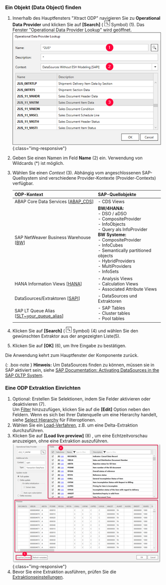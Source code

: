 ### Ein Objekt (Data Object) finden

1. Innerhalb des Hauptfensters "Xtract ODP" navigieren Sie zu **Operational Data Provider** und klicken Sie auf **[Search]** ( ![magnifying-glass](/img/content/icons/magnifying-glass.png) Symbol) (1).
Das Fenster "Operational Data Provider Lookup" wird geöffnet.
![Datasource Sales Document Item Data (2LIS_11_VAITM)](/img/content/odp/odp-datasource-2lis-11-vaitm-01.png){:class="img-responsive"}
2. Geben Sie einen Namen im Feld **Name** (2) ein. Verwendung von Wildcards (*) ist möglich.
3. Wählen Sie einen *Context* (3). Abhängig vom angeschlossenen SAP-Quellsystem sind verschiedene Provider-Kontexte (Provider-Contexts) verfügbar.
	
	ODP-Kontext | SAP-Quellobjekte |
	------------ |------------ |
	ABAP Core Data Services [[ABAP_CDS](./odp-abap-cds-views)]|- CDS Views |
	SAP NetWeaver Business Warehouse [[BW](./odp-bw-infoproviders)] |**BW/4HANA:**<br> - DSO / aDSO<br> - CompositeProvider<br> - InfoObjects <br> - Query als InfoProvider<br> **BW Systeme:**<br> - CompositeProvider<br> - InfoCubes<br> - Semantically partitioned objects<br> - HybridProviders<br> - MultiProviders<br> - InfoSets |
	HANA Information Views [[HANA](./odp-hana-views)] | - Analysis Views<br> - Calculation Views<br> - Associated Attribute Views |
	DataSources/Extraktoren [[SAPI](./odp-extractors)] | - DataSources und Extraktoren |
	SAP LT Queue Alias [[SLT~your_queue_alias](./odp-slt-server)] | - SAP Tables<br> - Cluster tables<br> - Pool tables |
4. Klicken Sie auf **[Search]** ( ![magnifying-glass](/img/content/icons/magnifying-glass.png) Symbol) (4) und wählen Sie den gewünschten Extraktor aus der angezeigten Liste(5).
5. Klicken Sie auf **[OK]** (6), um Ihre Eingabe zu bestätigen.

Die Anwendung kehrt zum Hauptfenster der Komponente zurück.

{: .box-note }
**Hinweis:** Um DataSources finden zu können, müssen sie in SAP aktiviert sein, siehe [SAP Documentation: Activating DataSources in the SAP OLTP System](https://help.sap.com/docs/SLH_advanced_compliance_reporting_service/7a60944343e543a1ab99e9b2904dab09/e5d447257a95416190d29638a64a5dfa.html).

### Eine ODP Extraktion Einrichten

1. Optional: Erstellen Sie Selektionen, indem Sie Felder aktivieren oder deaktivieren (7). <br>
Um [Filter](#selektion-und-filter) hinzuzufügen, klicken Sie auf die **[Edit]** Option neben den Feldern. 
Wenn es sich bei Ihrer Datenquelle um eine Hierarchy handelt, siehe [Select Hierarchy](./odp-extractors#select-hierarchy) für Filteroptionen.
2. Wählen Sie ein [Load-Verfahren](#load-verfahren-update-mode), z.B. um eine Delta-Extraktion durchzuführen.
3. Klicken Sie auf **[Load live preview]** (8) , um eine Echtzeitvorschau anzuzeigen, ohne eine Extraktion auszuführen.
![Datasource Preview](/img/content/odp/odp-datasource-2lis-11-vaitm-02-preview.png){:class="img-responsive"}
4. Bevor Sie eine Extraktion ausführen, prüfen Sie die [Extraktionseinstellungen](./odp-settings).

